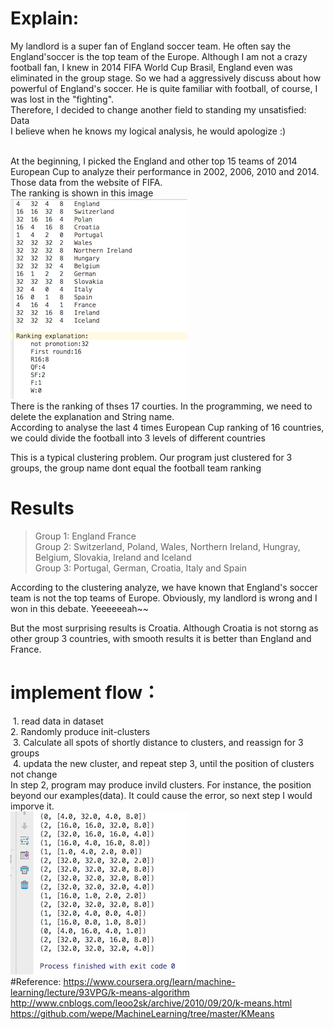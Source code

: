 # Explain:
  My landlord is a super fan of England soccer team. He often say the England'soccer is the top team of the Europe. Although I am not a crazy football fan, I knew in 2014 FIFA World Cup Brasil, England even was eliminated in the group stage. So we had a aggressively discuss about how powerful of England's soccer. He is quite familiar with football, of course, I was lost in the "fighting".<br/>
  Therefore, I decided to change another field to standing my unsatisfied: Data<br/>
  I believe when he knows my logical analysis, he would apologize :) <br/>
  </br>
  
  At the beginning, I picked the England and other top 15 teams of 2014 European Cup to analyze their performance in 2002, 2006, 2010 and 2014. Those data from the website of FIFA.<br>
  The ranking is shown in this image<br>
  ![](examples.png)<br>
  There is the ranking of thses 17 courties. In the programming, we need to delete the explanation and String name.<br/> 
  According to analyse the last 4 times European Cup ranking of 16 countries, we could divide the football into 3 levels of different countries<br>
  
  This is a typical clustering problem.
  Our program just clustered for 3 groups, the group name dont equal the football team ranking<br>
  
# Results
>  
> 	Group 1: England France<br>
> 	Group 2: Switzerland, Poland, Wales, Northern Ireland, Hungray, Belgium, Slovakia, Ireland and Iceland<br>
> 	Group 3: Portugal, German, Croatia, Italy and Spain</code><br>
  
According to the clustering analyze, we have known that England's soccer team is not the top teams of Europe. Obviously, my landlord is wrong and I won in this debate. Yeeeeeeah~~ 

But the most surprising results is Croatia. Although Croatia is not storng as other group 3 countries, with smooth results it is better than England and France.<br>
 
# implement flow：
  1. read data in dataset<br>
  2. Randomly produce init-clusters<br>
  3. Calculate all spots of shortly distance to clusters, and reassign for 3 groups <br>
  4. updata the new cluster, and repeat step 3, until the position of clusters not change<br>
In step 2, program may produce invild clusters. For instance, the position beyond our examples(data). It could cause the error, so next step I would imporve it.<br>
  ![](results.png)<br>
#Reference:
https://www.coursera.org/learn/machine-learning/lecture/93VPG/k-means-algorithm <br>
http://www.cnblogs.com/leoo2sk/archive/2010/09/20/k-means.html  <br>
https://github.com/wepe/MachineLearning/tree/master/KMeans <br>
